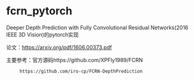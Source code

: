 # fcrn_pytorch
Deeper Depth Prediction with Fully Convolutional Residual Networks(2016 IEEE 3D Vision)的pytorch实现

论文：https://arxiv.org/pdf/1606.00373.pdf

主要参考：官方源码https://github.com/XPFly1989/FCRN

         https://github.com/iro-cp/FCRN-DepthPrediction

